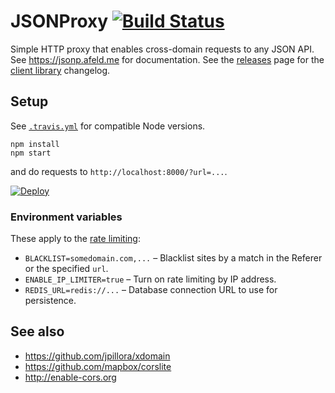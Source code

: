 # JSONProxy [![Build Status](https://travis-ci.org/afeld/jsonp.png?branch=master)](https://travis-ci.org/afeld/jsonp)

Simple HTTP proxy that enables cross-domain requests to any JSON API. See https://jsonp.afeld.me for documentation. See the [releases](https://github.com/afeld/jsonp/releases) page for the [client library](jsonp.js) changelog.

## Setup

See [`.travis.yml`](.travis.yml) for compatible Node versions.

```
npm install
npm start
```

and do requests to `http://localhost:8000/?url=...`.

[![Deploy](https://www.herokucdn.com/deploy/button.svg)](https://heroku.com/deploy)

### Environment variables

These apply to the [rate limiting](server/limiter.js):

* `BLACKLIST=somedomain.com,...` – Blacklist sites by a match in the Referer or the specified `url`.
* `ENABLE_IP_LIMITER=true` – Turn on rate limiting by IP address.
* `REDIS_URL=redis://...` – Database connection URL to use for persistence.

## See also

* https://github.com/jpillora/xdomain
* https://github.com/mapbox/corslite
* http://enable-cors.org
